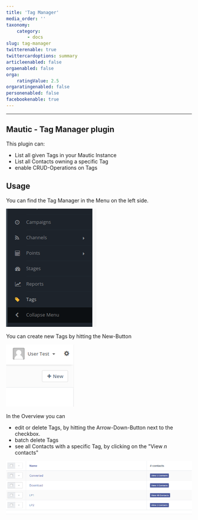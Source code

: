 ```yaml
---
title: 'Tag Manager'
media_order: ''
taxonomy:
    category:
        - docs
slug: tag-manager
twitterenable: true
twittercardoptions: summary
articleenabled: false
orgaenabled: false
orga:
    ratingValue: 2.5
orgaratingenabled: false
personenabled: false
facebookenable: true
---
```


-----------

## Mautic - Tag Manager plugin

This plugin can:
 * List all given Tags in your Mautic Instance
 * List all Contacts owning a specific Tag
 * enable CRUD-Operations on Tags

## Usage
You can find the Tag Manager in the Menu on the left side.

![Position of Tag Manager Menu-Button](.docs.en_images/menu_icon.png)

You can create new Tags by hitting the New-Button
 
![Creating Tag](.docs.en_images/create_tag.png)

In the Overview you can 
 * edit or delete Tags, by hitting the Arrow-Down-Button next to the checkbox.
 * batch delete Tags
 * see all Contacts with a specific Tag, by clicking on the "View _n_ contacts"

![Overview of Tags](.docs.en_images/overview.png)
